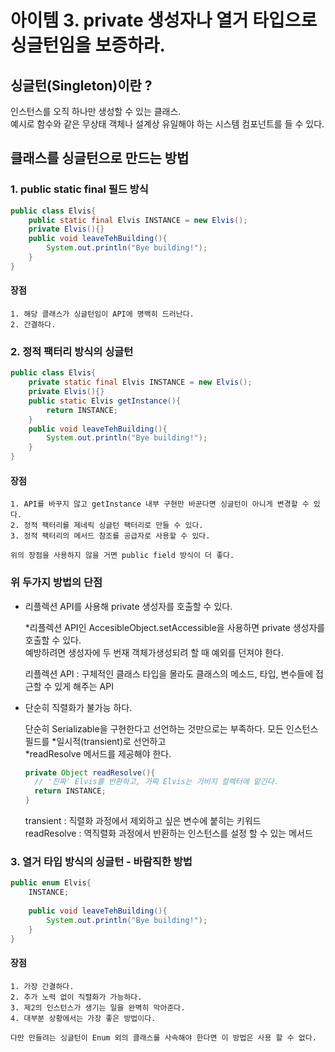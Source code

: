 # 아이템 3. private 생성자나 열거 타입으로 싱글턴임을 보증하라.
## 싱글턴(Singleton)이란 ?
인스턴스를 오직 하나만 생성할 수 있는 클래스.<br>
예시로 함수와 같은 무상태 객체나 설계상 유일해야 하는 시스템 컴포넌트를 들 수 있다.
## 클래스를 싱글턴으로 만드는 방법
### 1. public static final 필드 방식
```java
public class Elvis{
    public static final Elvis INSTANCE = new Elvis();
    private Elvis(){}
    public void leaveTehBuilding(){
        System.out.println("Bye building!");
    }
}
```
#### 장점
    1. 해당 클래스가 싱글턴임이 API에 명백히 드러난다.
    2. 간결하다. 
### 2. 정적 팩터리 방식의 싱글턴
```java
public class Elvis{
    private static final Elvis INSTANCE = new Elvis();
    private Elvis(){}
    public static Elvis getInstance(){
        return INSTANCE;
    }    
    public void leaveTehBuilding(){
        System.out.println("Bye building!");
    }
}
```
#### 장점
    1. API를 바꾸지 않고 getInstance 내부 구현만 바꾼다면 싱글턴이 아니게 변경할 수 있다. 
    2. 정적 팩터리를 제네릭 싱글턴 팩터리로 만들 수 있다.
    3. 정적 팩터리의 메서드 참조를 공급자로 사용할 수 있다.
    
    위의 장점을 사용하지 않을 거면 public field 방식이 더 좋다.
    
### 위 두가지 방법의 단점
- 리플렉션 API를 사용해 private 생성자를 호출할 수 있다.

    *리플렉션 API인 AccesibleObject.setAccessible을 사용하면 private 생성자를 호출할 수 있다.<br>
    예방하려면 생성자에 두 번재 객체가생성되려 할 때 예외를 던져야 한다.<br>
    
    리플렉션 API : 구체적인 클래스 타입을 몰라도 클래스의 메소드, 타입, 변수들에 접근할 수 있게 해주는 API
- 단순히 직렬화가 불가능 하다.

    단순히 Serializable을 구현한다고 선언하는 것만으로는 부족하다. 모든 인스턴스 필드를 *일시적(transient)로 선언하고<br>
    *readResolve 메서드를 제공해야 한다.
    ```java
    private Object readResolve(){
      // '진짜' Elvis를 반환하고, 가짜 Elvis는 가비지 컬렉터에 맡긴다.
      return INSTANCE;
    }
    ```
  
    transient : 직렬화 과정에서 제외하고 싶은 변수에 붙히는 키워드<br>
    readResolve : 역직렬화 과정에서 반환하는 인스턴스를 설정 할 수 있는 메서드
### 3. 열거 타입 방식의 싱글턴 - 바람직한 방법
```java
public enum Elvis{
    INSTANCE;
 
    public void leaveTehBuilding(){
        System.out.println("Bye building!");
    }
}
```
#### 장점
    1. 가장 간결하다.
    2. 추가 노력 없이 직렬화가 가능하다.
    3. 제2의 인스턴스가 생기는 일을 완벽히 막아준다.
    4. 대부분 상황에서는 가장 좋은 방법이다.
    
    다만 만들려는 싱글턴이 Enum 외의 클래스를 사속해야 한다면 이 방법은 사용 할 수 없다.